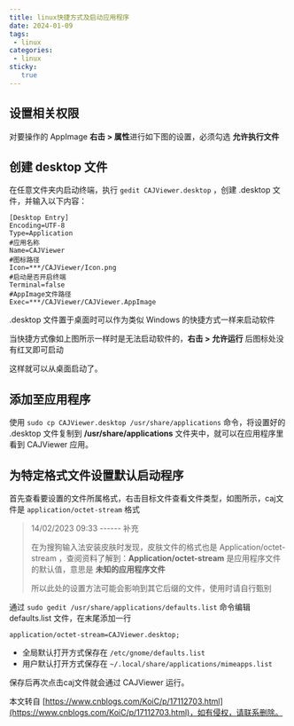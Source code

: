 ```yaml
---
title: linux快捷方式及启动应用程序
date: 2024-01-09
tags:
 - linux
categories: 
 - linux
sticky: 
   true
---
```


## 设置相关权限

对要操作的 AppImage **右击 > 属性**进行如下图的设置，必须勾选 **允许执行文件**

## 创建 desktop 文件

在任意文件夹内启动终端，执行 `gedit CAJViewer.desktop` ，创建 .desktop 文件，并输入以下内容：

```
[Desktop Entry]
Encoding=UTF-8
Type=Application
#应用名称
Name=CAJViewer
#图标路径
Icon=***/CAJViewer/Icon.png
#启动是否开启终端
Terminal=false
#AppImage文件路径
Exec=***/CAJViewer/CAJViewer.AppImage
```

.desktop 文件置于桌面时可以作为类似 Windows 的快捷方式一样来启动软件

当快捷方式像如上图所示一样时是无法启动软件的，**右击 > 允许运行** 后图标处没有红叉即可启动

这样就可以从桌面启动了。

## 添加至应用程序

使用 `sudo cp CAJViewer.desktop /usr/share/applications` 命令，将设置好的 .desktop 文件复制到 **/usr/share/applications** 文件夹中，就可以在应用程序里看到 CAJViewer 应用。

## 为特定格式文件设置默认启动程序

首先查看要设置的文件所属格式，右击目标文件查看文件类型，如图所示，caj文件是 `application/octet-stream` 格式

> 14/02/2023 09:33 ------ 补充
> 
> 在为搜狗输入法安装皮肤时发现，皮肤文件的格式也是 Application/octet-stream ，查阅资料了解到：**Application/octet-stream** 是应用程序文件的默认值，意思是 **未知的应用程序文件**
> 
> 所以此处的设置方法可能会影响到其它后缀的文件，使用时请自行甄别

通过 `sudo gedit /usr/share/applications/defaults.list` 命令编辑 defaults.list 文件，在末尾添加一行

```
application/octet-stream=CAJViewer.desktop;
```

*   全局默认打开方式保存在 `/etc/gnome/defaults.list`
*   用户默认打开方式保存在 `~/.local/share/applications/mimeapps.list`

保存后再次点击caj文件就会通过 CAJViewer 运行。

  

本文转自 [https://www.cnblogs.com/KoiC/p/17112703.html](https://www.cnblogs.com/KoiC/p/17112703.html)，如有侵权，请联系删除。